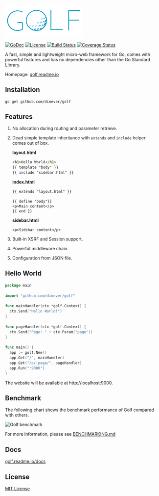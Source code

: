 <a href="http://golf.readme.io"><img width=50% src="/golf-logo.png"></img></a>

[![GoDoc](http://img.shields.io/badge/golf-documentation-blue.svg?style=flat-square)](http://golf.readme.io/docs)
[![License](http://img.shields.io/badge/license-mit-blue.svg?style=flat-square)](https://raw.githubusercontent.com/dinever/golf/master/LICENSE) 
[![Build Status](http://img.shields.io/travis/dinever/golf.svg?style=flat-square)](https://travis-ci.org/dinever/golf) 
[![Coverage Status](http://img.shields.io/coveralls/dinever/golf.svg?style=flat-square)](https://coveralls.io/r/dinever/golf?branch=master)

A fast, simple and lightweight micro-web framework for Go, comes with powerful features and has no dependencies other than the Go Standard Library.

Homepage: [golf.readme.io](https://golf.readme.io/)

## Installation

    go get github.com/dinever/golf

## Features

1. No allocation during routing and parameter retrieve.
1. Dead simple template inheritance with `extends` and `include` helper comes out of box.

    **layout.html**
    
    ```html
    <h1>Hello World</h1>
    {{ template "body" }}
    {{ include "sidebar.html" }}
    ```
    
    **index.html**

    ```jinja2
    {{ extends "layout.html" }}
    
    {{ define "body"}}
    <p>Main content</p>
    {{ end }}
    ```
    
    **sidebar.html**
    
    ```jinja2
    <p>Sidebar content</p>
    ```
1. Built-in XSRF and Session support.
1. Powerful middleware chain.
1. Configuration from JSON file.

## Hello World

```go
package main

import "github.com/dinever/golf"

func mainHandler(ctx *golf.Context) {
  ctx.Send("Hello World!")
}

func pageHandler(ctx *golf.Context) {
  ctx.Send("Page: " + ctx.Param("page"))
}

func main() {
  app := golf.New()
  app.Get("/", mainHandler)
  app.Get("/p/:page/", pageHandler)
  app.Run(":9000")
}
```

The website will be available at http://localhost:9000.

## Benchmark

The following chart shows the benchmark performance of Golf compared with others.

![Golf benchmark](https://cloud.githubusercontent.com/assets/1311594/14748305/fcbdc216-0886-11e6-90a4-231e78acfb60.png)

For more information, please see [BENCHMARKING.md](BENCHMARKING.md)

## Docs

[golf.readme.io/docs](https://golf.readme.io/docs)

## License

[MIT License](/LICENSE)
